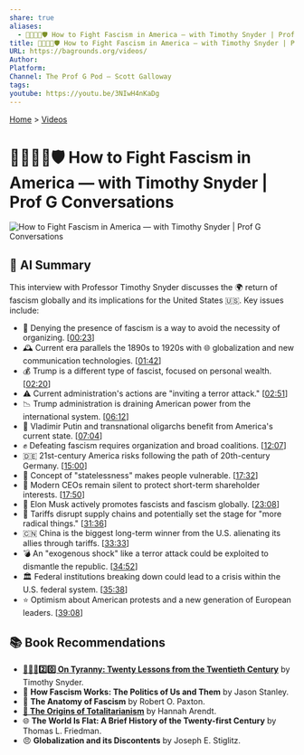 ```yaml
---
share: true
aliases:
  - 👊👹🇺🇸🛡️ How to Fight Fascism in America — with Timothy Snyder | Prof G Conversations
title: 👊👹🇺🇸🛡️ How to Fight Fascism in America — with Timothy Snyder | Prof G Conversations
URL: https://bagrounds.org/videos/
Author: 
Platform: 
Channel: The Prof G Pod – Scott Galloway
tags: 
youtube: https://youtu.be/3NIwH4nKaDg
---
```

[Home](../index.md) > [Videos](./index.md)  
# 👊👹🇺🇸🛡️ How to Fight Fascism in America — with Timothy Snyder | Prof G Conversations  
![How to Fight Fascism in America — with Timothy Snyder | Prof G Conversations](https://youtu.be/3NIwH4nKaDg)  
  
## 🤖 AI Summary  
This interview with Professor Timothy Snyder discusses the 🌍 return of fascism globally and its implications for the United States 🇺🇸. Key issues include:  
  
* 🚫 Denying the presence of fascism is a way to avoid the necessity of organizing. \[[00:23](http://www.youtube.com/watch?v=3NIwH4nKaDg&t=23)\]  
* 🕰️ Current era parallels the 1890s to 1920s with 🌐 globalization and new communication technologies. \[[01:42](http://www.youtube.com/watch?v=3NIwH4nKaDg&t=102)\]  
* 💰 Trump is a different type of fascist, focused on personal wealth. \[[02:20](http://www.youtube.com/watch?v=3NIwH4nKaDg&t=140)\]  
* ⚠️ Current administration's actions are "inviting a terror attack." \[[02:51](http://www.youtube.com/watch?v=3NIwH4nKaDg&t=171)\]  
* 📉 Trump administration is draining American power from the international system. \[[06:12](http://www.youtube.com/watch?v=3NIwH4nKaDg&t=372)\]  
* 🤝 Vladimir Putin and transnational oligarchs benefit from America's current state. \[[07:04](http://www.youtube.com/watch?v=3NIwH4nKaDg&t=424)\]  
* ✊ Defeating fascism requires organization and broad coalitions. \[[12:07](http://www.youtube.com/watch?v=3NIwH4nKaDg&t=727)\]  
* 🇩🇪 21st-century America risks following the path of 20th-century Germany. \[[15:00](http://www.youtube.com/watch?v=3NIwH4nKaDg&t=900)\]  
* 👤 Concept of "statelessness" makes people vulnerable. \[[17:32](http://www.youtube.com/watch?v=3NIwH4nKaDg&t=1052)\]  
* 🤫 Modern CEOs remain silent to protect short-term shareholder interests. \[[17:50](http://www.youtube.com/watch?v=3NIwH4nKaDg&t=1070)\]  
* 📢 Elon Musk actively promotes fascists and fascism globally. \[[23:08](http://www.youtube.com/watch?v=3NIwH4nKaDg&t=1388)\]  
* 🚧 Tariffs disrupt supply chains and potentially set the stage for "more radical things." \[[31:36](http://www.youtube.com/watch?v=3NIwH4nKaDg&t=1896)\]  
* 🇨🇳 China is the biggest long-term winner from the U.S. alienating its allies through tariffs. \[[33:33](http://www.youtube.com/watch?v=3NIwH4nKaDg&t=2013)\]  
* 💣 An "exogenous shock" like a terror attack could be exploited to dismantle the republic. \[[34:52](http://www.youtube.com/watch?v=3NIwH4nKaDg&t=2092)\]  
* 🏛️ Federal institutions breaking down could lead to a crisis within the U.S. federal system. \[[35:38](http://www.youtube.com/watch?v=3NIwH4nKaDg&t=2138)\]  
* ⭐ Optimism about American protests and a new generation of European leaders. \[[39:08](http://www.youtube.com/watch?v=3NIwH4nKaDg&t=2348)\]  
  
## 📚 Book Recommendations  
* **[👑🚫📜2️⃣0️⃣ On Tyranny: Twenty Lessons from the Twentieth Century](../books/on-tyranny.md)** by Timothy Snyder.  
* 📖 **How Fascism Works: The Politics of Us and Them** by Jason Stanley.  
* 📖 **The Anatomy of Fascism** by Robert O. Paxton.  
* **[👹 The Origins of Totalitarianism](../books/the-origins-of-totalitarianism.md)** by Hannah Arendt.  
* 🌐 **The World Is Flat: A Brief History of the Twenty-first Century** by Thomas L. Friedman.  
* 😠 **Globalization and its Discontents** by Joseph E. Stiglitz.